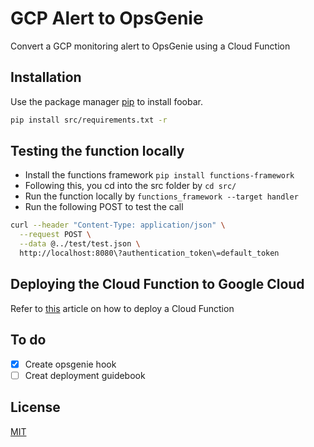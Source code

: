 # GCP Alert to OpsGenie

Convert a GCP monitoring alert to OpsGenie using a Cloud Function

## Installation

Use the package manager [pip](https://pip.pypa.io/en/stable/) to install foobar.

```bash
pip install src/requirements.txt -r
```

## Testing the function locally
- Install the functions framework `pip install functions-framework`
- Following this, you cd into the src folder by `cd src/`
- Run the function locally by `functions_framework --target handler`
- Run the following POST to test the call

```bash
curl --header "Content-Type: application/json" \
  --request POST \
  --data @../test/test.json \
  http://localhost:8080\?authentication_token\=default_token
```

## Deploying the Cloud Function to Google Cloud
Refer to [this](https://cloud.google.com/functions/docs/deploying#deployment_options) article on how to deploy a Cloud Function 

## To do
- [x] Create opsgenie hook
- [ ] Creat deployment guidebook

## License
[MIT](https://choosealicense.com/licenses/mit/)